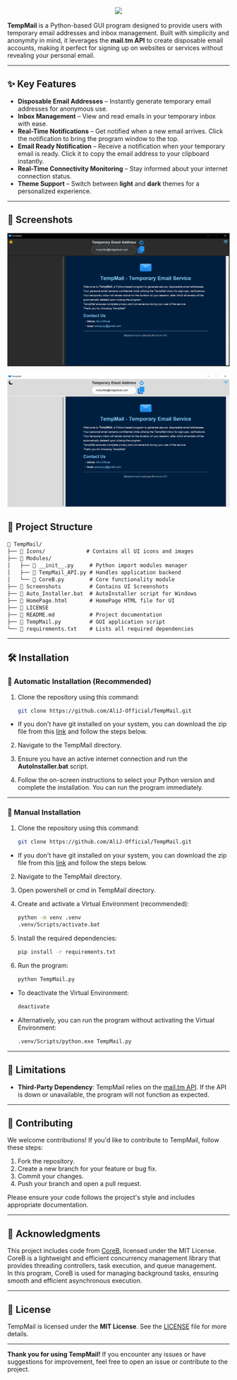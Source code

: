 <p align="center">
  <picture>
    <source media="(prefers-color-scheme: dark)" srcset="./Icons/TempMail.ico">
    <img src="./Icons/TempMail.ico">
  </picture>
</p>

**TempMail** is a Python-based GUI program designed to provide users with temporary email addresses and inbox management. Built with simplicity and anonymity in mind, it leverages the **mail.tm API** to create disposable email accounts, making it perfect for signing up on websites or services without revealing your personal email.

---

## ✨ Key Features

- **Disposable Email Addresses** – Instantly generate temporary email addresses for anonymous use.
- **Inbox Management** – View and read emails in your temporary inbox with ease.
- **Real-Time Notifications** – Get notified when a new email arrives. Click the notification to bring the program window to the top.
- **Email Ready Notification** – Receive a notification when your temporary email is ready. Click it to copy the email address to your clipboard instantly.
- **Real-Time Connectivity Monitoring** – Stay informed about your internet connection status.
- **Theme Support** – Switch between **light** and **dark** themes for a personalized experience.

---
## 📸 Screenshots
![](Screenshots/Dark_Theme.PNG)

![](Screenshots/Light_Theme.PNG)

## 📂 Project Structure

```
📂 TempMail/
├── 📂 Icons/             # Contains all UI icons and images
├── 📂 Modules/           
│   ├── 📄 __init__.py     # Python import modules manager
│   ├── 📄 TempMail_API.py # Handles application backend 
│   └── 📄 CoreB.py        # Core functionality module
├── 📂 Screenshots         # Contains UI Screenshots
├── 📄 Auto_Installer.bat  # AutoInstaller script for Windows
├── 📄 HomePage.html       # HomePage HTML file for UI
├── 📄 LICENSE  
├── 📄 README.md           # Project documentation
├── 📄 TempMail.py         # GUI application script
└── 📄 requirements.txt    # Lists all required dependencies
```
---
## 🛠️ Installation

### 🔹 Automatic Installation (Recommended)

1. Clone the repository using this command:
   ```bash
   git clone https://github.com/AliJ-Official/TempMail.git
   ```

- If you don't have git installed on your system, you can download the zip file from this [link](https://codeload.github.com/AliJ-Official/TempMail/zip/refs/heads/main) and follow the steps below.

2. Navigate to the TempMail directory.

3. Ensure you have an active internet connection and run the **AutoInstaller.bat** script.

5. Follow the on-screen instructions to select your Python version and complete the installation. You can run the program immediately.

---

### 🔹 Manual Installation

1. Clone the repository using this command:
   ```bash
   git clone https://github.com/AliJ-Official/TempMail.git
   ```
- If you don't have git installed on your system, you can download the zip file from this [link](https://codeload.github.com/AliJ-Official/TempMail/zip/refs/heads/main) and follow the steps below.


2. Navigate to the TempMail directory.

3. Open powershell or cmd in TempMail directory.

4. Create and activate a Virtual Environment (recommended):
   ```bash
   python -m venv .venv
   .venv/Scripts/activate.bat
   ```

5. Install the required dependencies:
   ```bash
   pip install -r requirements.txt
   ```

6. Run the program:
   ```bash
   python TempMail.py
   ```

- To deactivate the Virtual Environment:
   ```bash
   deactivate
   ```

- Alternatively, you can run the program without activating the Virtual Environment:
   ```bash
   .venv/Scripts/python.exe TempMail.py
   ```

---

## 🚧 Limitations

- **Third-Party Dependency**: TempMail relies on the [mail.tm API](https://mail.tm). If the API is down or unavailable, the program will not function as expected.

---

## 🤝 Contributing

We welcome contributions! If you'd like to contribute to TempMail, follow these steps:

1. Fork the repository.
2. Create a new branch for your feature or bug fix.
3. Commit your changes.
4. Push your branch and open a pull request.

Please ensure your code follows the project's style and includes appropriate documentation.

---

## 🙏 Acknowledgments

This project includes code from [CoreB](https://github.com/mmji-programming/CoreB.git), licensed under the MIT License.  
CoreB is a lightweight and efficient concurrency management library that provides threading controllers, task execution, and queue management.  
In this program, CoreB is used for managing background tasks, ensuring smooth and efficient asynchronous execution.

---

## 📜 License

TempMail is licensed under the **MIT License**. See the [LICENSE](LICENSE) file for more details.

---

**Thank you for using TempMail!** If you encounter any issues or have suggestions for improvement, feel free to open an issue or contribute to the project.
